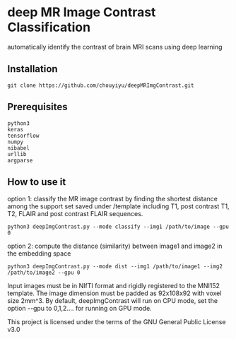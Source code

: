 # deep MR Image Contrast Classification
automatically identify the contrast of brain MRI scans using deep learning 
## Installation
```
git clone https://github.com/chouyiyu/deepMRImgContrast.git
```
## Prerequisites
```
python3
keras
tensorflow
numpy
nibabel
urllib
argparse
```
## How to use it
option 1: classify the MR image contrast by finding the shortest distance among the support set saved under /template including T1, post contrast T1, T2, FLAIR and post contrast FLAIR sequences.
```
python3 deepImgContrast.py --mode classify --img1 /path/to/image --gpu 0
```
option 2: compute the distance (similarity) between image1 and image2 in the embedding space
```
python3 deepImgContrast.py --mode dist --img1 /path/to/image1 --img2 /path/to/image2 --gpu 0 
```
Input images must be in NIfTI format and rigidly registered to the MNI152 template. The image dimension must be padded as 92x108x92 with voxel size 2mm^3. By default, deepImgContrast will run on CPU mode, set the option --gpu to 0,1,2.... for running on GPU mode. 




This project is licensed under the terms of the GNU General Public License v3.0
